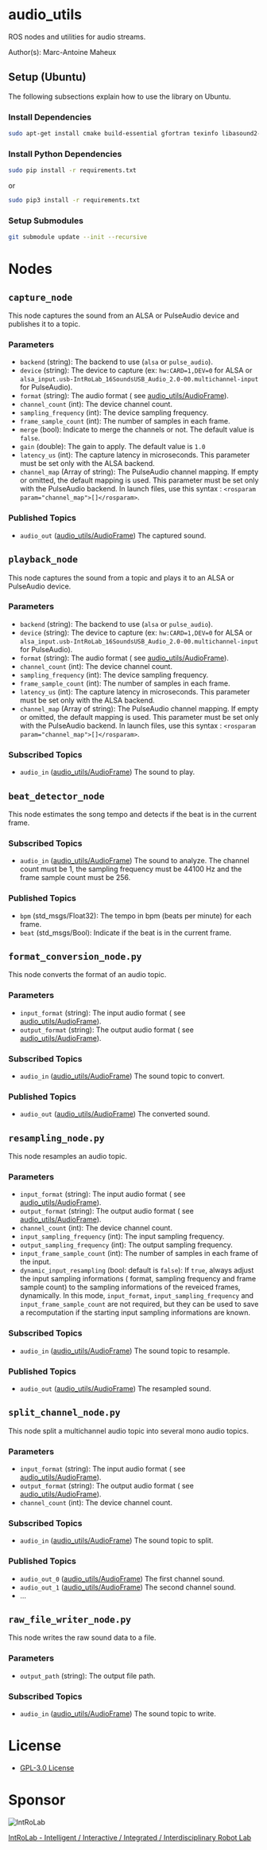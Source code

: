 # audio_utils

ROS nodes and utilities for audio streams.

Author(s): Marc-Antoine Maheux

## Setup (Ubuntu)

The following subsections explain how to use the library on Ubuntu.

### Install Dependencies

```bash
sudo apt-get install cmake build-essential gfortran texinfo libasound2-dev libpulse-dev libgfortran-*-dev
```

### Install Python Dependencies

```bash
sudo pip install -r requirements.txt
```

or

```bash
sudo pip3 install -r requirements.txt
```

### Setup Submodules

```bash
git submodule update --init --recursive
```

# Nodes

## `capture_node`

This node captures the sound from an ALSA or PulseAudio device and publishes it to a topic.

### Parameters

- `backend` (string): The backend to use (`alsa` or `pulse_audio`).
- `device` (string): The device to capture (ex: `hw:CARD=1,DEV=0` for ALSA or
  `alsa_input.usb-IntRoLab_16SoundsUSB_Audio_2.0-00.multichannel-input` for PulseAudio).
- `format` (string): The audio format (
  see [audio_utils/AudioFrame](https://github.com/introlab/audio_utils/blob/main/msg/AudioFrame.msg)).
- `channel_count` (int): The device channel count.
- `sampling_frequency` (int): The device sampling frequency.
- `frame_sample_count` (int): The number of samples in each frame.
- `merge` (bool): Indicate to merge the channels or not. The default value is `false`.
- `gain` (double): The gain to apply. The default value is `1.0`
- `latency_us` (int): The capture latency in microseconds. This parameter must be set only with the ALSA backend.
- `channel_map` (Array of string): The PulseAudio channel mapping. If empty or omitted, the default mapping is used.
  This parameter must be set only with the PulseAudio backend. In launch files, use this syntax :
  `<rosparam param="channel_map">[]</rosparam>`.

### Published Topics

- `audio_out` ([audio_utils/AudioFrame](https://github.com/introlab/audio_utils/blob/main/msg/AudioFrame.msg)) The
  captured sound.

## `playback_node`

This node captures the sound from a topic and plays it to an ALSA or PulseAudio device.

### Parameters

- `backend` (string): The backend to use (`alsa` or `pulse_audio`).
- `device` (string): The device to capture (ex: `hw:CARD=1,DEV=0` for ALSA or
  `alsa_input.usb-IntRoLab_16SoundsUSB_Audio_2.0-00.multichannel-input` for PulseAudio).
- `format` (string): The audio format (
  see [audio_utils/AudioFrame](https://github.com/introlab/audio_utils/blob/main/msg/AudioFrame.msg)).
- `channel_count` (int): The device channel count.
- `sampling_frequency` (int): The device sampling frequency.
- `frame_sample_count` (int): The number of samples in each frame.
- `latency_us` (int): The capture latency in microseconds. This parameter must be set only with the ALSA backend.
- `channel_map` (Array of string): The PulseAudio channel mapping. If empty or omitted, the default mapping is used.
  This parameter must be set only with the PulseAudio backend. In launch files, use this syntax :
  `<rosparam param="channel_map">[]</rosparam>`.

### Subscribed Topics

- `audio_in` ([audio_utils/AudioFrame](https://github.com/introlab/audio_utils/blob/main/msg/AudioFrame.msg)) The sound
  to play.

## `beat_detector_node`

This node estimates the song tempo and detects if the beat is in the current frame.

### Subscribed Topics

- `audio_in` ([audio_utils/AudioFrame](https://github.com/introlab/audio_utils/blob/main/msg/AudioFrame.msg)) The sound
  to analyze. The channel count must be 1, the sampling frequency must be 44100 Hz and the frame sample count must be
    256.

### Published Topics

- `bpm` (std_msgs/Float32): The tempo in bpm (beats per minute) for each frame.
- `beat` (std_msgs/Bool): Indicate if the beat is in the current frame.

## `format_conversion_node.py`

This node converts the format of an audio topic.

### Parameters

- `input_format` (string): The input audio format (
  see [audio_utils/AudioFrame](https://github.com/introlab/audio_utils/blob/main/msg/AudioFrame.msg)).
- `output_format` (string): The output audio format (
  see [audio_utils/AudioFrame](https://github.com/introlab/audio_utils/blob/main/msg/AudioFrame.msg)).

### Subscribed Topics

- `audio_in` ([audio_utils/AudioFrame](https://github.com/introlab/audio_utils/blob/main/msg/AudioFrame.msg)) The sound
  topic to convert.

### Published Topics

- `audio_out` ([audio_utils/AudioFrame](https://github.com/introlab/audio_utils/blob/main/msg/AudioFrame.msg)) The
  converted sound.

## `resampling_node.py`

This node resamples an audio topic.

### Parameters

- `input_format` (string): The input audio format (
  see [audio_utils/AudioFrame](https://github.com/introlab/audio_utils/blob/main/msg/AudioFrame.msg)).
- `output_format` (string): The output audio format (
  see [audio_utils/AudioFrame](https://github.com/introlab/audio_utils/blob/main/msg/AudioFrame.msg)).
- `channel_count` (int): The device channel count.
- `input_sampling_frequency` (int): The input sampling frequency.
- `output_sampling_frequency` (int): The output sampling frequency.
- `input_frame_sample_count` (int): The number of samples in each frame of the input.
- `dynamic_input_resampling` (bool: default is `false`): If `true`, always adjust the input sampling informations (
  format, sampling frequency and frame sample count) to the sampling informations of the reveiced frames, dynamically.
  In this mode, `input_format`, `input_sampling_frequency` and `input_frame_sample_count` are not required, but they can
  be used to save a recomputation if the starting input sampling informations are known.

### Subscribed Topics

- `audio_in` ([audio_utils/AudioFrame](https://github.com/introlab/audio_utils/blob/main/msg/AudioFrame.msg)) The sound
  topic to resample.

### Published Topics

- `audio_out` ([audio_utils/AudioFrame](https://github.com/introlab/audio_utils/blob/main/msg/AudioFrame.msg)) The
  resampled sound.

## `split_channel_node.py`

This node split a multichannel audio topic into several mono audio topics.

### Parameters

- `input_format` (string): The input audio format (
  see [audio_utils/AudioFrame](https://github.com/introlab/audio_utils/blob/main/msg/AudioFrame.msg)).
- `output_format` (string): The output audio format (
  see [audio_utils/AudioFrame](https://github.com/introlab/audio_utils/blob/main/msg/AudioFrame.msg)).
- `channel_count` (int): The device channel count.

### Subscribed Topics

- `audio_in` ([audio_utils/AudioFrame](https://github.com/introlab/audio_utils/blob/main/msg/AudioFrame.msg)) The sound
  topic to split.

### Published Topics

- `audio_out_0` ([audio_utils/AudioFrame](https://github.com/introlab/audio_utils/blob/main/msg/AudioFrame.msg)) The
  first channel sound.
- `audio_out_1` ([audio_utils/AudioFrame](https://github.com/introlab/audio_utils/blob/main/msg/AudioFrame.msg)) The
  second channel sound.
- ...

## `raw_file_writer_node.py`

This node writes the raw sound data to a file.

### Parameters

- `output_path` (string): The output file path.

### Subscribed Topics

- `audio_in` ([audio_utils/AudioFrame](https://github.com/introlab/audio_utils/blob/main/msg/AudioFrame.msg)) The sound
  topic to write.

# License

* [GPL-3.0 License ](LICENSE)

# Sponsor

![IntRoLab](https://introlab.3it.usherbrooke.ca/IntRoLab.png)

[IntRoLab - Intelligent / Interactive / Integrated / Interdisciplinary Robot Lab](https://introlab.3it.usherbrooke.ca)
